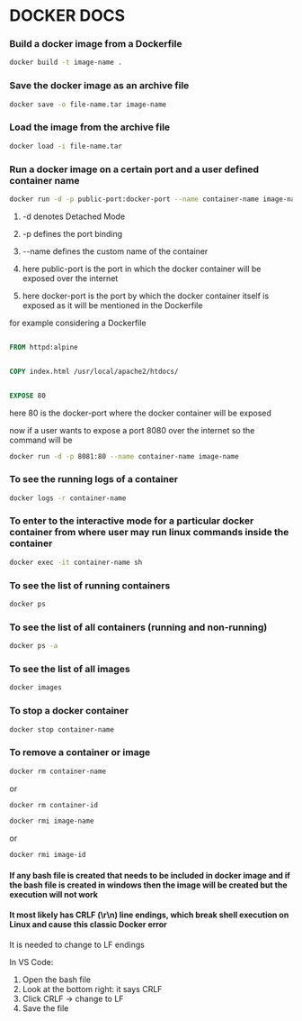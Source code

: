 # DOCKER DOCS

### Build a docker image from a Dockerfile

```bash
docker build -t image-name .
```

### Save the docker image as an archive file

```bash
docker save -o file-name.tar image-name
```

### Load the image from the archive file

```bash
docker load -i file-name.tar
```

### Run a docker image on a certain port and a user defined container name

```bash
docker run -d -p public-port:docker-port --name container-name image-name
```

1. -d denotes Detached Mode

2. -p defines the port binding

3. --name defines the custom name of the container

4. here public-port is the port in which the docker container will be exposed over the internet

5. here docker-port is the port by which the docker container itself is exposed as it will be mentioned in the Dockerfile

for example considering a Dockerfile

```dockerfile

FROM httpd:alpine


COPY index.html /usr/local/apache2/htdocs/


EXPOSE 80
```

here 80 is the docker-port where the docker container will be exposed

now if a user wants to expose a port 8080 over the internet so the command will be

```bash
docker run -d -p 8081:80 --name container-name image-name
```

### To see the running logs of a container

```bash
docker logs -r container-name
```

### To enter to the interactive mode for a particular docker container from where user may run linux commands inside the container

```bash
docker exec -it container-name sh
```


### To see the list of running containers

```bash
docker ps
```

### To see the list of all containers (running and non-running)

```bash
docker ps -a
```

### To see the list of all images

```bash
docker images
```

### To stop a docker container

```bash
docker stop container-name
```

### To remove a container or image

```bash
docker rm container-name
```

or

```bash
docker rm container-id
```

```bash
docker rmi image-name
```

or

```bash
docker rmi image-id
```

#### If any bash file is created that needs to be included in docker image and if the bash file is created in windows then the image will be created but the execution will not work
#### It most likely has CRLF (\r\n) line endings, which break shell execution on Linux and cause this classic Docker error

It is needed to change to LF endings

In VS Code:
1. Open the bash file
2. Look at the bottom right: it says CRLF
3. Click CRLF → change to LF 
4. Save the file

